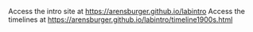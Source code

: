 Access the intro site at https://arensburger.github.io/labintro
Access the timelines at https://arensburger.github.io/labintro/timeline1900s.html
